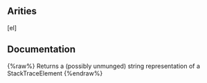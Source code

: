 ## Arities
[el]

## Documentation
{%raw%}
Returns a (possibly unmunged) string representation of a StackTraceElement
{%endraw%}
